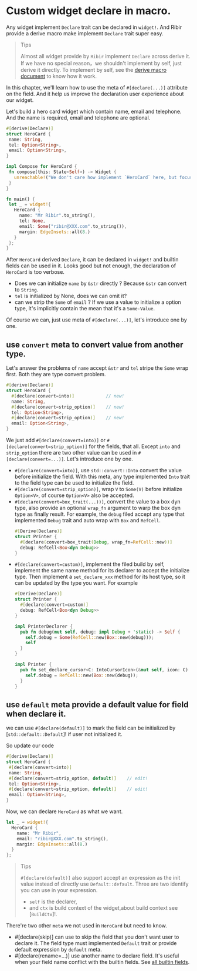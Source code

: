# Custom widget declare in macro.

Any widget implement `Declare` trait can be declared in `widget!`. And Ribir provide a derive macro make implement `Declare` trait super easy.

> Tips
> 
> Almost all widget provide by `Ribir` implement `Declare` across derive it. If we have no special reason，we shouldn't implement by self, just derive it directly. To implement by self, see the [derive macro document](declare_derive) to know how it work.

In this chapter, we'll learn how to use the meta of `#[declare(...)]` attribute on the field. And it help us improve the declaration user experience about our widget.

Let's build a hero card widget which contain name, email and telephone. And the name is required, email and telephone are optional.

 ```rust
#[derive(Declare)]
struct HeroCard {
  name: String,
  tel: Option<String>,
  email: Option<String>,
}

impl Compose for HeroCard {
  fn compose(this: State<Self>) -> Widget {
    unreachable!("We don't care how implement `HeroCard` here, but focus on how to use it.")
  }
}

fn main() {
  let _ = widget!{
    HeroCard {
      name: "Mr Ribir".to_string(),
      tel: None,
      email: Some("ribir@XXX.com".to_string()),
      margin: EdgeInsets::all(8.)
    }
  };
}
```
After `HeroCard` derived `Declare`, it can be declared in `widget!` and builtin fields can be used in it. Looks good but not enough, the declaration of  `HeroCard` is too verbose.

- Does we can initialize `name` by `&str` directly ? Because `&str` can convert to `String`.
- `tel` is initialized by None, does we can omit it?
-  can we strip the `Some` of `email` ? If we use a value to initialize a option type, it's implicitly contain the mean that it's a `Some-Value`.

Of course we can, just use meta of `#[declare(...)]`, let's introduce one by one.

## use `convert` meta to convert value from another type.

Let's answer the problems of `name` accept `&str` and `tel` stripe the `Some` wrap first. Both they are type convert problem.

```rust
#[derive(Declare)]
struct HeroCard {
  #[declare(convert=into)]            // new!
  name: String,
  #[declare(convert=strip_option)]    // new!
  tel: Option<String>,
  #[declare(convert=strip_option)]    // new!
  email: Option<String>,
}
```
We just add `#[declare(convert=into)]` or `#[declare(convert=strip_option)]` for the fields, that all. Except `into` and `strip_option` there are two other value can be used in `#[declare(convert=...)]`. Let's introduce one by one.

- `#[declare(convert=into)]`, use `std::convert::Into` convert the value before initialize the field. With this meta, any type implemented `Into` trait to the field type can be used to initialize the field. 
- `#[declare(convert=strip_option)]`, wrap `V` to `Some(V)` before initialize `Option<V>`, of course `Option<V>` also be accepted.
- `#[declare(convert=box_trait(...))]`, convert the value to a box dyn type, also provide an optional `wrap_fn` argument to warp the box dyn type as finally result. For example, the `debug` filed accept any type that implemented `Debug` trait and auto wrap with `Box` and `RefCell`.
  ```rust
  #[Derive(Declare)]
  struct Printer {
    #[declare(convert=box_trait(Debug, wrap_fn=RefCell::new))]
    debug: RefCell<Box<dyn Debug>>
  }
  ```
- `#[declare(convert=custom)]`, implement the filed build by self, implement the same name method for its declarer to accept the initialize type. Then implement a `set_declare_xxx` method  for its host type, so it can be updated by the type you want.  For example
  ```rust
  #[Derive(Declare)]
  struct Printer {
    #[declare(convert=custom)]
    debug: RefCell<Box<dyn Debug>>
  }

  impl PrinterDeclarer {
    pub fn debug(mut self, debug: impl Debug + 'static) -> Self {
      self.debug = Some(RefCell::new(Box::new(debug)));
      self
    }
  }

  impl Printer {
    pub fn set_declare_cursor<C: IntoCursorIcon>(&mut self, icon: C) {
      self.debug = RefCell::new(Box::new(debug));
    }
  }
  ```

## use `default` meta provide a default value for field when declare it.

we can use `#[declare(default)]` to mark the field can be initialized by [`std::default::Default`]! if user not initialized it.

So update our code

 ```rust
#[derive(Declare)]
struct HeroCard {
  #[declare(convert=into)]
  name: String,
  #[declare(convert=strip_option, default)]    // edit!
  tel: Option<String>,
  #[declare(convert=strip_option, default)]    // edit!
  email: Option<String>,
}
```

Now, we can declare `HeroCard` as what we want.

```rust
let _ = widget!{
  HeroCard {
    name: "Mr Ribir",
    email: "ribir@XXX.com".to_string(),
    margin: EdgeInsets::all(8.)
  }
};
```

> Tips
>
> `#[declare(default)]` also support accept an expression as the init value instead of directly use `Default::default`. Three are two identify you can use in your expression.
> - `self` is the declarer, 
> - and `ctx` is build context of the widget,about build context see [`BuildCtx`]!.

There're two other `meta` we not used in `HeroCard` but need to know.

- #[declare(skip)] can use to skip the field that you don't want user to declare it. The field type must implemented `Default` trait or provide default expression by `default` meta.
- #[declare(rename=...)] use another name to declare field. It's useful when your field name conflict with the builtin fields. See [all builtin fields](builtin_fields).

 [declare_derive]: ../ribir/widget_derive/Declare.html
 [builtin_fields]: ../ribir/widget_derive/declare_builtin_fields.html